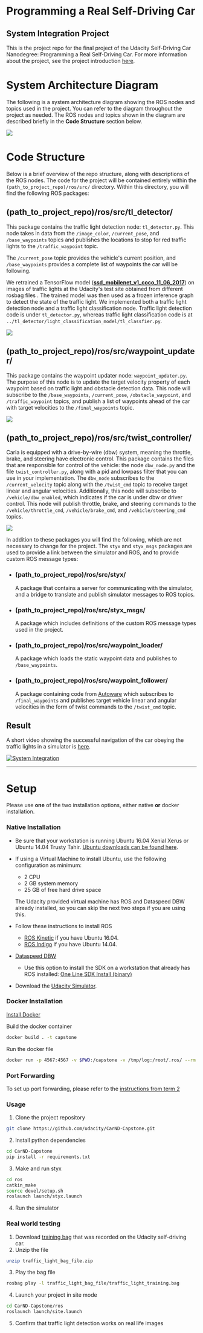 # Programming a Real Self-Driving Car
## System Integration Project
This is the project repo for the final project of the Udacity Self-Driving Car Nanodegree: Programming a Real Self-Driving Car. For more information about the project, see the project introduction [here](https://classroom.udacity.com/nanodegrees/nd013/parts/6047fe34-d93c-4f50-8336-b70ef10cb4b2/modules/e1a23b06-329a-4684-a717-ad476f0d8dff/lessons/462c933d-9f24-42d3-8bdc-a08a5fc866e4/concepts/5ab4b122-83e6-436d-850f-9f4d26627fd9).

# System Architecture Diagram

The following is a system architecture diagram showing the ROS nodes and topics used in the project. You can refer to the diagram throughout the project as needed. The ROS nodes and topics shown in the diagram are described briefly in the  **Code Structure**  section below.

[](https://classroom.udacity.com/nanodegrees/nd013/parts/6047fe34-d93c-4f50-8336-b70ef10cb4b2/modules/e1a23b06-329a-4684-a717-ad476f0d8dff/lessons/462c933d-9f24-42d3-8bdc-a08a5fc866e4/concepts/455f33f0-2c2d-489d-9ab2-201698fbf21a#)

![](https://d17h27t6h515a5.cloudfront.net/topher/2017/September/59b6d115_final-project-ros-graph-v2/final-project-ros-graph-v2.png)

# Code Structure

Below is a brief overview of the repo structure, along with descriptions of the ROS nodes. The code for the project will be contained entirely within the  `(path_to_project_repo)/ros/src/`  directory. Within this directory, you will find the following ROS packages:

## (path_to_project_repo)/ros/src/tl_detector/

This package contains the traffic light detection node:  `tl_detector.py`. This node takes in data from the  `/image_color`,  `/current_pose`, and  `/base_waypoints`  topics and publishes the locations to stop for red traffic lights to the  `/traffic_waypoint`  topic.

The  `/current_pose`  topic provides the vehicle's current position, and  `/base_waypoints`  provides a complete list of waypoints the car will be following.

We retrained a TensorFlow model (**[ssd_mobilenet_v1_coco_11_06_2017](http://download.tensorflow.org/models/object_detection/ssd_mobilenet_v1_coco_11_06_2017.tar.gz)**) on images of traffic lights at the Udacity's test site obtained from different rosbag files . The trained model was then used as a frozen inference graph to detect the state of the traffic light. We implemented both a traffic light detection node and a traffic light classification node. Traffic light detection code is under  `tl_detector.py`, whereas traffic light classification code is at  `../tl_detector/light_classification_model/tl_classfier.py`.

[](https://classroom.udacity.com/nanodegrees/nd013/parts/6047fe34-d93c-4f50-8336-b70ef10cb4b2/modules/e1a23b06-329a-4684-a717-ad476f0d8dff/lessons/462c933d-9f24-42d3-8bdc-a08a5fc866e4/concepts/455f33f0-2c2d-489d-9ab2-201698fbf21a#)

![](https://d17h27t6h515a5.cloudfront.net/topher/2017/September/59b6d189_tl-detector-ros-graph/tl-detector-ros-graph.png)

## (path_to_project_repo)/ros/src/waypoint_updater/

This package contains the waypoint updater node:  `waypoint_updater.py`. The purpose of this node is to update the target velocity property of each waypoint based on traffic light and obstacle detection data. This node will subscribe to the  `/base_waypoints`,  `/current_pose`,  `/obstacle_waypoint`, and  `/traffic_waypoint`  topics, and publish a list of waypoints ahead of the car with target velocities to the  `/final_waypoints`  topic.

[](https://classroom.udacity.com/nanodegrees/nd013/parts/6047fe34-d93c-4f50-8336-b70ef10cb4b2/modules/e1a23b06-329a-4684-a717-ad476f0d8dff/lessons/462c933d-9f24-42d3-8bdc-a08a5fc866e4/concepts/455f33f0-2c2d-489d-9ab2-201698fbf21a#)

![](https://d17h27t6h515a5.cloudfront.net/topher/2017/August/598d31bf_waypoint-updater-ros-graph/waypoint-updater-ros-graph.png)

## (path_to_project_repo)/ros/src/twist_controller/

Carla is equipped with a drive-by-wire (dbw) system, meaning the throttle, brake, and steering have electronic control. This package contains the files that are responsible for control of the vehicle: the node  `dbw_node.py`  and the file  `twist_controller.py`, along with a pid and lowpass filter that you can use in your implementation. The  `dbw_node`  subscribes to the  `/current_velocity`  topic along with the  `/twist_cmd`  topic to receive target linear and angular velocities. Additionally, this node will subscribe to  `/vehicle/dbw_enabled`, which indicates if the car is under dbw or driver control. This node will publish throttle, brake, and steering commands to the  `/vehicle/throttle_cmd`,  `/vehicle/brake_cmd`, and  `/vehicle/steering_cmd`  topics.

[](https://classroom.udacity.com/nanodegrees/nd013/parts/6047fe34-d93c-4f50-8336-b70ef10cb4b2/modules/e1a23b06-329a-4684-a717-ad476f0d8dff/lessons/462c933d-9f24-42d3-8bdc-a08a5fc866e4/concepts/455f33f0-2c2d-489d-9ab2-201698fbf21a#)

![](https://d17h27t6h515a5.cloudfront.net/topher/2017/August/598d32e7_dbw-node-ros-graph/dbw-node-ros-graph.png)

In addition to these packages you will find the following, which are not necessary to change for the project. The  `styx`  and  `styx_msgs`  packages are used to provide a link between the simulator and ROS, and to provide custom ROS message types:

-   ### (path_to_project_repo)/ros/src/styx/
    
    A package that contains a server for communicating with the simulator, and a bridge to translate and publish simulator messages to ROS topics.
-   ### (path_to_project_repo)/ros/src/styx_msgs/
    
    A package which includes definitions of the custom ROS message types used in the project.
-   ### (path_to_project_repo)/ros/src/waypoint_loader/
    
    A package which loads the static waypoint data and publishes to  `/base_waypoints`.
-   ### (path_to_project_repo)/ros/src/waypoint_follower/
    
    A package containing code from  [Autoware](https://github.com/CPFL/Autoware)  which subscribes to  `/final_waypoints`  and publishes target vehicle linear and angular velocities in the form of twist commands to the  `/twist_cmd`  topic.

## Result

A short video showing the successful navigation of the car obeying the traffic lights in a simulator is [here](https://www.youtube.com/watch?v=ZRaw4B1urQs).

[![System Integration](https://img.youtube.com/vi/ZRaw4B1urQs/0.jpg)](https://www.youtube.com/watch?v=ZRaw4B1urQs)

---
# Setup

Please use **one** of the two installation options, either native **or** docker installation.

### Native Installation

* Be sure that your workstation is running Ubuntu 16.04 Xenial Xerus or Ubuntu 14.04 Trusty Tahir. [Ubuntu downloads can be found here](https://www.ubuntu.com/download/desktop).
* If using a Virtual Machine to install Ubuntu, use the following configuration as minimum:
  * 2 CPU
  * 2 GB system memory
  * 25 GB of free hard drive space

  The Udacity provided virtual machine has ROS and Dataspeed DBW already installed, so you can skip the next two steps if you are using this.

* Follow these instructions to install ROS
  * [ROS Kinetic](http://wiki.ros.org/kinetic/Installation/Ubuntu) if you have Ubuntu 16.04.
  * [ROS Indigo](http://wiki.ros.org/indigo/Installation/Ubuntu) if you have Ubuntu 14.04.
* [Dataspeed DBW](https://bitbucket.org/DataspeedInc/dbw_mkz_ros)
  * Use this option to install the SDK on a workstation that already has ROS installed: [One Line SDK Install (binary)](https://bitbucket.org/DataspeedInc/dbw_mkz_ros/src/81e63fcc335d7b64139d7482017d6a97b405e250/ROS_SETUP.md?fileviewer=file-view-default)
* Download the [Udacity Simulator](https://github.com/udacity/CarND-Capstone/releases).

### Docker Installation
[Install Docker](https://docs.docker.com/engine/installation/)

Build the docker container
```bash
docker build . -t capstone
```

Run the docker file
```bash
docker run -p 4567:4567 -v $PWD:/capstone -v /tmp/log:/root/.ros/ --rm -it capstone
```

### Port Forwarding
To set up port forwarding, please refer to the [instructions from term 2](https://classroom.udacity.com/nanodegrees/nd013/parts/40f38239-66b6-46ec-ae68-03afd8a601c8/modules/0949fca6-b379-42af-a919-ee50aa304e6a/lessons/f758c44c-5e40-4e01-93b5-1a82aa4e044f/concepts/16cf4a78-4fc7-49e1-8621-3450ca938b77)

### Usage

1. Clone the project repository
```bash
git clone https://github.com/udacity/CarND-Capstone.git
```

2. Install python dependencies
```bash
cd CarND-Capstone
pip install -r requirements.txt
```
3. Make and run styx
```bash
cd ros
catkin_make
source devel/setup.sh
roslaunch launch/styx.launch
```
4. Run the simulator

### Real world testing
1. Download [training bag](https://s3-us-west-1.amazonaws.com/udacity-selfdrivingcar/traffic_light_bag_file.zip) that was recorded on the Udacity self-driving car.
2. Unzip the file
```bash
unzip traffic_light_bag_file.zip
```
3. Play the bag file
```bash
rosbag play -l traffic_light_bag_file/traffic_light_training.bag
```
4. Launch your project in site mode
```bash
cd CarND-Capstone/ros
roslaunch launch/site.launch
```
5. Confirm that traffic light detection works on real life images
